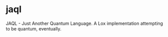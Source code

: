 # jaql
JAQL - Just Another Quantum Language. A Lox implementation attempting to be quantum, eventually. 

